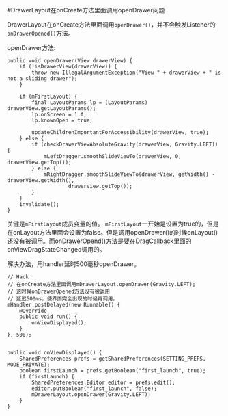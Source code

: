 #DrawerLayout在onCreate方法里面调用openDrawer问题

DrawerLayout在onCreate方法里面调用`openDrawer()`，并不会触发Listener的`onDrawerOpened()`方法。

openDrawer方法:

```
public void openDrawer(View drawerView) {
    if (!isDrawerView(drawerView)) {
        throw new IllegalArgumentException("View " + drawerView + " is not a sliding drawer");
    }

    if (mFirstLayout) {
        final LayoutParams lp = (LayoutParams) drawerView.getLayoutParams();
        lp.onScreen = 1.f;
        lp.knownOpen = true;

        updateChildrenImportantForAccessibility(drawerView, true);
    } else {
        if (checkDrawerViewAbsoluteGravity(drawerView, Gravity.LEFT)) {
            mLeftDragger.smoothSlideViewTo(drawerView, 0, drawerView.getTop());
        } else {
            mRightDragger.smoothSlideViewTo(drawerView, getWidth() - drawerView.getWidth(),
                    drawerView.getTop());
        }
    }
    invalidate();
}
```

关键是`mFirstLayout`成员变量的值。
`mFirstLayout`一开始是设置为true的，但是在onLayout方法里面会设置为false。但是调用openDrawer()的时候onLayout()还没有被调用。而onDrawerOpend()方法是要在DragCallback里面的onViewDragStateChanged调用的。

解决办法，用handler延时500毫秒openDrawer。

```
// Hack
// 在onCreate方法里面调用mDrawerLayout.openDrawer(Gravity.LEFT);
// 这时候onDrawerOpened方法没有被调用
// 延迟500ms，使界面完全出现的时候再调用。
mHandler.postDelayed(new Runnable() {
    @Override
    public void run() {
        onViewDisplayed();
    }
}, 500);


public void onViewDisplayed() {
    SharedPreferences prefs = getSharedPreferences(SETTING_PREFS, MODE_PRIVATE);
    boolean firstLaunch = prefs.getBoolean("first_launch", true);
    if (firstLaunch) {
        SharedPreferences.Editor editor = prefs.edit();
        editor.putBoolean("first_launch", false);
        mDrawerLayout.openDrawer(Gravity.LEFT);
    }
}
```